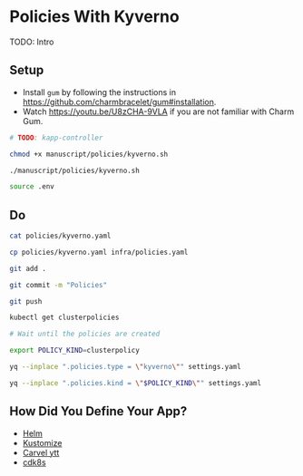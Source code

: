 # Policies With Kyverno

TODO: Intro

## Setup

* Install `gum` by following the instructions in https://github.com/charmbracelet/gum#installation.
* Watch https://youtu.be/U8zCHA-9VLA if you are not familiar with Charm Gum.

```bash
# TODO: kapp-controller

chmod +x manuscript/policies/kyverno.sh

./manuscript/policies/kyverno.sh

source .env
```

## Do

```bash
cat policies/kyverno.yaml

cp policies/kyverno.yaml infra/policies.yaml

git add .

git commit -m "Policies"

git push

kubectl get clusterpolicies

# Wait until the policies are created

export POLICY_KIND=clusterpolicy

yq --inplace ".policies.type = \"kyverno\"" settings.yaml

yq --inplace ".policies.kind = \"$POLICY_KIND\"" settings.yaml
```

## How Did You Define Your App?

* [Helm](helm.md)
* [Kustomize](kustomize.md)
* [Carvel ytt](carvel.md)
* [cdk8s](cdk8s.md)
